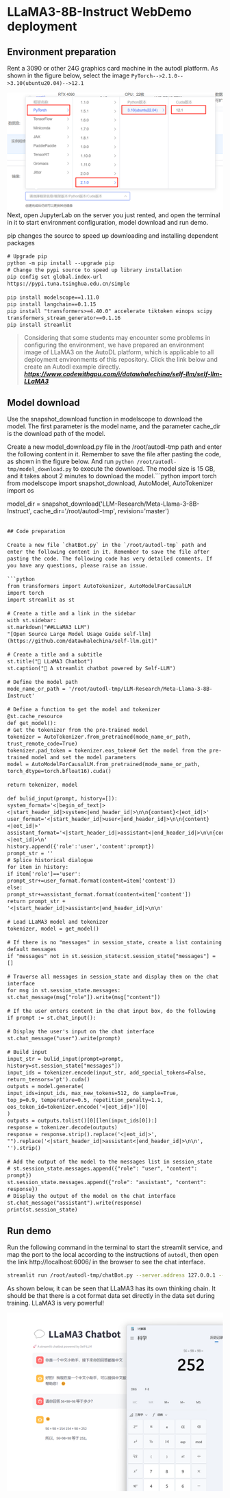 # LLaMA3-8B-Instruct WebDemo deployment

## Environment preparation

Rent a 3090 or other 24G graphics card machine in the autodl platform. As shown in the figure below, select the image `PyTorch-->2.1.0-->3.10(ubuntu20.04)-->12.1`

![alt text](./images/image-1.png)
Next, open JupyterLab on the server you just rented, and open the terminal in it to start environment configuration, model download and run demo.

pip changes the source to speed up downloading and installing dependent packages

```shell
# Upgrade pip
python -m pip install --upgrade pip
# Change the pypi source to speed up library installation
pip config set global.index-url https://pypi.tuna.tsinghua.edu.cn/simple

pip install modelscope==1.11.0
pip install langchain==0.1.15
pip install "transformers>=4.40.0" accelerate tiktoken einops scipy transformers_stream_generator==0.1.16
pip install streamlit
``` 
> Considering that some students may encounter some problems in configuring the environment, we have prepared an environment image of LLaMA3 on the AutoDL platform, which is applicable to all deployment environments of this repository. Click the link below and create an Autodl example directly.
> ***https://www.codewithgpu.com/i/datawhalechina/self-llm/self-llm-LLaMA3***

## Model download

Use the snapshot_download function in modelscope to download the model. The first parameter is the model name, and the parameter cache_dir is the download path of the model.

Create a new model_download.py file in the /root/autodl-tmp path and enter the following content in it. Remember to save the file after pasting the code, as shown in the figure below. And run `python /root/autodl-tmp/model_download.py` to execute the download. The model size is 15 GB, and it takes about 2 minutes to download the model.```python 
import torch
from modelscope import snapshot_download, AutoModel, AutoTokenizer
import os

model_dir = snapshot_download('LLM-Research/Meta-Llama-3-8B-Instruct', cache_dir='/root/autodl-tmp', revision='master')
```

## Code preparation

Create a new file `chatBot.py` in the `/root/autodl-tmp` path and enter the following content in it. Remember to save the file after pasting the code. The following code has very detailed comments. If you have any questions, please raise an issue.

```python
from transformers import AutoTokenizer, AutoModelForCausalLM
import torch
import streamlit as st

# Create a title and a link in the sidebar
with st.sidebar:
st.markdown("##LLaMA3 LLM")
"[Open Source Large Model Usage Guide self-llm](https://github.com/datawhalechina/self-llm.git)"

# Create a title and a subtitle
st.title("💬 LLaMA3 Chatbot")
st.caption("🚀 A streamlit chatbot powered by Self-LLM")

# Define the model path
mode_name_or_path = '/root/autodl-tmp/LLM-Research/Meta-Llama-3-8B-Instruct'

# Define a function to get the model and tokenizer
@st.cache_resource
def get_model():
# Get the tokenizer from the pre-trained model
tokenizer = AutoTokenizer.from_pretrained(mode_name_or_path, trust_remote_code=True)
tokenizer.pad_token = tokenizer.eos_token# Get the model from the pre-trained model and set the model parameters
model = AutoModelForCausalLM.from_pretrained(mode_name_or_path, torch_dtype=torch.bfloat16).cuda()

return tokenizer, model

def bulid_input(prompt, history=[]):
system_format='<|begin_of_text|><|start_header_id|>system<|end_header_id|>\n\n{content}<|eot_id|>'
user_format='<|start_header_id|>user<|end_header_id|>\n\n{content}<|eot_id|>'
assistant_format='<|start_header_id|>assistant<|end_header_id|>\n\n{content}<|eot_id|>\n'
history.append({'role':'user','content':prompt})
prompt_str = ''
# Splice historical dialogue
for item in history:
if item['role']=='user':
prompt_str+=user_format.format(content=item['content'])
else:
prompt_str+=assistant_format.format(content=item['content'])
return prompt_str + '<|start_header_id|>assistant<|end_header_id|>\n\n'

# Load LLaMA3 model and tokenizer
tokenizer, model = get_model()

# If there is no "messages" in session_state, create a list containing default messages
if "messages" not in st.session_state:st.session_state["messages"] = []

# Traverse all messages in session_state and display them on the chat interface
for msg in st.session_state.messages:
st.chat_message(msg["role"]).write(msg["content"])

# If the user enters content in the chat input box, do the following
if prompt := st.chat_input():

# Display the user's input on the chat interface
st.chat_message("user").write(prompt)

# Build input
input_str = bulid_input(prompt=prompt, history=st.session_state["messages"])
input_ids = tokenizer.encode(input_str, add_special_tokens=False, return_tensors='pt').cuda()
outputs = model.generate(
input_ids=input_ids, max_new_tokens=512, do_sample=True,
top_p=0.9, temperature=0.5, repetition_penalty=1.1, eos_token_id=tokenizer.encode('<|eot_id|>')[0]
)
outputs = outputs.tolist()[0][len(input_ids[0]):]
response = tokenizer.decode(outputs)
response = response.strip().replace('<|eot_id|>', "").replace('<|start_header_id|>assistant<|end_header_id|>\n\n', '').strip()

# Add the output of the model to the messages list in session_state
# st.session_state.messages.append({"role": "user", "content": prompt})
st.session_state.messages.append({"role": "assistant", "content": response})
# Display the output of the model on the chat interface
st.chat_message("assistant").write(response)
print(st.session_state)
```

## Run demo

Run the following command in the terminal to start the streamlit service, and map the port to the local according to the instructions of `autodl`, then open the link http://localhost:6006/ in the browser to see the chat interface.

```bash
streamlit run /root/autodl-tmp/chatBot.py --server.address 127.0.0.1 --server.port 6006
```

As shown below, it can be seen that LLaMA3 has its own thinking chain. It should be that there is a cot format data set directly in the data set during training. LLaMA3 is very powerful!

![alt text](./images/image-3.png)